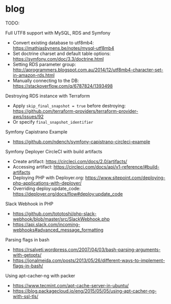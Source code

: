 # blog

TODO:

Full UTF8 support with MySQL, RDS and Symfony

* Convert existing database to utf8mb4: https://mathiasbynens.be/notes/mysql-utf8mb4
* Set doctrine charset and default table options: https://symfony.com/doc/3.3/doctrine.html
* Setting RDS parameter group: http://aprogrammers.blogspot.com.au/2014/12/utf8mb4-character-set-in-amazon-rds.html
* Manually connecting to the DB: https://stackoverflow.com/q/6787824/1393498

Destroying RDS instance with Terraform

* Apply `skip_final_snapshot = true` before destroying: https://github.com/terraform-providers/terraform-provider-aws/issues/92
* Or specify `final_snapshot_identifier`

Symfony Capistrano Example

* https://github.com/ndench/symfony-capistrano-circleci-example

Symfony Deployer CircleCI with build artifacts

* Create artifact: https://circleci.com/docs/2.0/artifacts/
* Accessing artifact: https://circleci.com/docs/api/v1-reference/#build-artifacts
* Deploying PHP with Deployer.org: https://www.sitepoint.com/deploying-php-applications-with-deployer/
* Overriding deploy:update_code: https://deployer.org/docs/flow#deploy:update_code

Slack Webhook in PHP

* https://github.com/tototoshi/php-slack-webhook/blob/master/src/SlackWebhook.php
* https://api.slack.com/incoming-webhooks#advanced_message_formatting<Paste>

Parsing flags in bash

* https://rsalveti.wordpress.com/2007/04/03/bash-parsing-arguments-with-getopts/
* https://jonalmeida.com/posts/2013/05/26/different-ways-to-implement-flags-in-bash/

Using apt-cacher-ng with packer

* https://www.tecmint.com/apt-cache-server-in-ubuntu/
* https://blog.packagecloud.io/eng/2015/05/05/using-apt-cacher-ng-with-ssl-tls/
